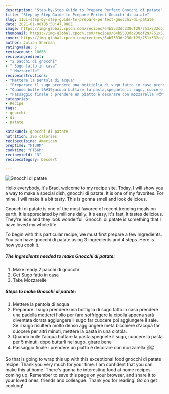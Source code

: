 ```yaml
---
description: "Step-by-Step Guide to Prepare Perfect Gnocchi di patate"
title: "Step-by-Step Guide to Prepare Perfect Gnocchi di patate"
slug: 1151-step-by-step-guide-to-prepare-perfect-gnocchi-di-patate
date: 2021-01-08T05:50:47.888Z
image: https://img-global.cpcdn.com/recipes/64b5533dc230df29/751x532cq70/gnocchi-di-patate-recipe-main-photo.jpg
thumbnail: https://img-global.cpcdn.com/recipes/64b5533dc230df29/751x532cq70/gnocchi-di-patate-recipe-main-photo.jpg
cover: https://img-global.cpcdn.com/recipes/64b5533dc230df29/751x532cq70/gnocchi-di-patate-recipe-main-photo.jpg
author: Julian Sherman
ratingvalue: 5
reviewcount: 18665
recipeingredient:
- "2 pacchi di gnocchi"
- " Sugo fatto in casa"
- " Mozzarelle"
recipeinstructions:
- "Mettere la pentola di acqua"
- "Preparare il sugo prendere una bottiglia di sugo fatto in casa prendere una padella metterci l&#39;olio per fare soffriggere la cipolla appena sarà diventata dorata aggiungere il sugo far cuocere poi aggiungere il sale. Se il sugo risulterà molto denso aggiungere metà bicchiere d&#39;acqua far cuocere per altri minuti, mettere la pasta in una ciotola."
- "Quando bolle l&#39;acqua buttare la pasta,spegnete il sugo, cuocere la pasta per 5 minuti, dopo buttarli nel sugo, girare bene"
- "Passaggio finale : prendere un piatto è decorare con mozzarella ✌️😍"
categories:
- Recipe
tags:
- gnocchi
- di
- patate

katakunci: gnocchi di patate 
nutrition: 296 calories
recipecuisine: American
preptime: "PT39M"
cooktime: "PT56M"
recipeyield: "3"
recipecategory: Dessert

---
```



![Gnocchi di patate](https://img-global.cpcdn.com/recipes/64b5533dc230df29/751x532cq70/gnocchi-di-patate-recipe-main-photo.jpg)

Hello everybody, it's Brad, welcome to my recipe site. Today, I will show you a way to make a special dish, gnocchi di patate. It is one of my favorites. For mine, I will make it a bit tasty. This is gonna smell and look delicious.

Gnocchi di patate is one of the most favored of recent trending meals on earth. It is appreciated by millions daily. It's easy, it's fast, it tastes delicious. They're nice and they look wonderful. Gnocchi di patate is something that I have loved my whole life.




To begin with this particular recipe, we must first prepare a few ingredients. You can have gnocchi di patate using 3 ingredients and 4 steps. Here is how you cook it.

<!--inarticleads1-->

##### The ingredients needed to make Gnocchi di patate:

1. Make ready 2 pacchi di gnocchi
1. Get  Sugo fatto in casa
1. Take  Mozzarelle




<!--inarticleads2-->

##### Steps to make Gnocchi di patate:

1. Mettere la pentola di acqua
1. Preparare il sugo prendere una bottiglia di sugo fatto in casa prendere una padella metterci l&#39;olio per fare soffriggere la cipolla appena sarà diventata dorata aggiungere il sugo far cuocere poi aggiungere il sale. Se il sugo risulterà molto denso aggiungere metà bicchiere d&#39;acqua far cuocere per altri minuti, mettere la pasta in una ciotola.
1. Quando bolle l&#39;acqua buttare la pasta,spegnete il sugo, cuocere la pasta per 5 minuti, dopo buttarli nel sugo, girare bene
1. Passaggio finale : prendere un piatto è decorare con mozzarella ✌️😍




So that is going to wrap this up with this exceptional food gnocchi di patate recipe. Thank you very much for your time. I am confident that you can make this at home. There's gonna be interesting food at home recipes coming up. Remember to save this page on your browser, and share it to your loved ones, friends and colleague. Thank you for reading. Go on get cooking!
